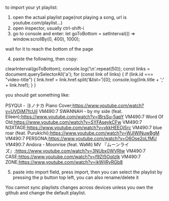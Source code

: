to import your yt playlist:
1. open the actual playlist page(not playing a song, url is youtube.com/playlist...)
2. open inspector, usually ctrl-shift-i 
3. go to console and enter:
let goToBottom = setInterval(() => window.scrollBy(0, 400), 1000);

wait for it to reach the bottom of the page

4. paste the following, then copy:

clearInterval(goToBottom);
console.log('\n'.repeat(50));
const links = document.querySelectorAll('a');
for (const link of links) {
    if (link.id === "video-title") {
        link.href = link.href.split('&list=')[0];
        console.log(link.title + ';' + link.href);
    }
}

you should get something like:

PSYQUI - ヨノナカ Piano Cover;https://www.youtube.com/watch?v=UVDjM7fcUiI
VM490:7 SWANNAH - by my side (feat. Eileen);https://www.youtube.com/watch?v=IBrsSu-5apY
VM490:7 Word Of Old;https://www.youtube.com/watch?v=SYFAseykCFw
VM490:7 N3XTAGE;https://www.youtube.com/watch?v=vkkHEEOj5rc
VM490:7 blue roar (feat. Purukichi);https://www.youtube.com/watch?v=WJIWINuwBgM
VM490:7 PERSONA;https://www.youtube.com/watch?v=O6Ose2oLfMU
VM490:7 Andora - Moonrise (feat. WaMi) MV 『ムーンライズ』;https://www.youtube.com/watch?v=3NUbx0WVRIw
VM490:7 CASE;https://www.youtube.com/watch?v=f9Zt5OqIzIk
VM490:7 ZONE;https://www.youtube.com/watch?v=ikWjlRyRGb8

5. paste into import field, press import, then you can select the playlist by pressing the p button top left, you can also rename/delete it


You cannot sync playlists changes across devices unless you own the github and change the default playlist.
